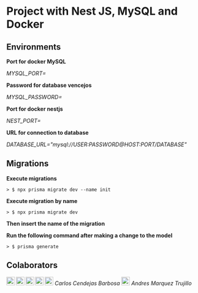 # Project with Nest JS, MySQL and Docker

## Environments

**Port for docker MySQL**

_MYSQL_PORT=_


**Password for database vencejos**

_MYSQL_PASSWORD=_


**Port for docker nestjs**

_NEST_PORT=_


**URL for connection to database**

_DATABASE_URL="mysql://USER:PASSWORD@HOST:PORT/DATABASE"_

## Migrations

**Execute migrations**

```
> $ npx prisma migrate dev --name init
```

**Execute migration by name**

```
> $ npx prisma migrate dev
```

**Then insert the name of the migration**

**Run the following command after making a change to the model**
```
> $ prisma generate
```

## Colaborators

[<img align="left" alt="02archie | LinkedIn" width="22px" src="https://cdn.jsdelivr.net/npm/simple-icons@v3/icons/linkedin.svg" />][linkedin_carlos]   [<img align="left" alt="02archie | LinkedIn" width="22px" src="https://cdn.jsdelivr.net/npm/simple-icons@3.13.0/icons/github.svg" />][github_carlos]  [<img aling="left" alt="02archie" width="22px" src="https://cdn.jsdelivr.net/npm/simple-icons@3.13.0/icons/telegram.svg" />][telegram_carlos]
*Carlos Cendejas Barbosa*
[<img align="left" alt="02archie | LinkedIn" width="22px" src="https://cdn.jsdelivr.net/npm/simple-icons@v3/icons/linkedin.svg" />][linkedin_andres]   [<img align="left" alt="02archie | LinkedIn" width="22px" src="https://cdn.jsdelivr.net/npm/simple-icons@3.13.0/icons/github.svg" />][github_andres]  [<img aling="left" alt="02archie" width="22px" src="https://cdn.jsdelivr.net/npm/simple-icons@3.13.0/icons/telegram.svg" />][telegram_andres]
 *Andres Marquez Trujillo*

[linkedin_carlos]: https://www.linkedin.com/in/cbarbosa02
[github_carlos]: https://github.com/02archie
[telegram_carlos]: https://t.me/cbchar

[linkedin_andres]: https://www.linkedin.com/in/andres-marquez-trujillo-5964211b0/
[github_andres]: https://github.com/Andres-Dead
[telegram_andres]: https://t.me//Dead_Man01